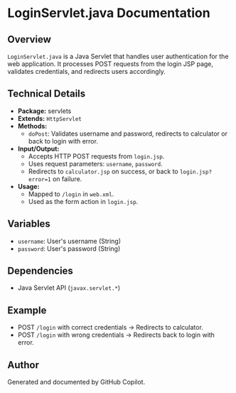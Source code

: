 # LoginServlet.java Documentation

## Overview
`LoginServlet.java` is a Java Servlet that handles user authentication for the web application. It processes POST requests from the login JSP page, validates credentials, and redirects users accordingly.

## Technical Details
- **Package:** servlets
- **Extends:** `HttpServlet`
- **Methods:**
  - `doPost`: Validates username and password, redirects to calculator or back to login with error.
- **Input/Output:**
  - Accepts HTTP POST requests from `login.jsp`.
  - Uses request parameters: `username`, `password`.
  - Redirects to `calculator.jsp` on success, or back to `login.jsp?error=1` on failure.
- **Usage:**
  - Mapped to `/login` in `web.xml`.
  - Used as the form action in `login.jsp`.

## Variables
- `username`: User's username (String)
- `password`: User's password (String)

## Dependencies
- Java Servlet API (`javax.servlet.*`)

## Example
- POST `/login` with correct credentials → Redirects to calculator.
- POST `/login` with wrong credentials → Redirects back to login with error.

## Author
Generated and documented by GitHub Copilot.
